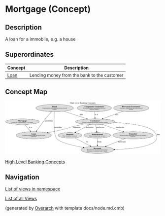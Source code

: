 
# Mortgage (Concept)
## Description
A loan for a immobile, e.g. a house

## Superordinates
| Concept | Description |
|---|---|
| [Loan](../../mybank/concepts/loan.md)| Lending money from the bank to the customer |

## Concept Map
![High Level Banking Concepts](../../mybank/concepts/concept-view.png)

[High Level Banking Concepts](../../mybank/concepts/concept-view.md)


## Navigation
[List of views in namespace](./views-in-namespace.md)

[List of all Views](../../views.md)


(generated by [Overarch](https://github.com/soulspace-org/overarch) with template docs/node.md.cmb)
